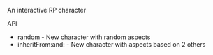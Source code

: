 An interactive RP character

API
- random - New character with random aspects
- inheritFrom:and: - New character with aspects based on 2 others

